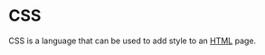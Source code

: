 # CSS































































































































































































































































CSS is a language that can be used to add style to an [HTML](/wiki/HTML) page.































































































































